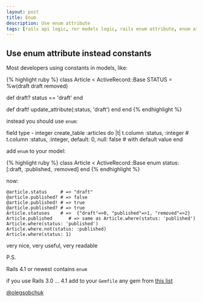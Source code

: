 ```yaml
---
layout: post
title: Enum
description: Use enum attribute
tags: [rails api logic, ror models logic, rails enum attribute, enum attribute rails, enum attributes]
---
```


Use enum attribute instead constants
-

Most developers using constants in models, like:

{% highlight ruby %}
class Article < ActiveRecord::Base
  STATUS = %w(draft draft removed)

  def draft?
    status == 'draft'
  end

  def draft!
    update_attribute(:status, 'draft')
  end
end
{% endhighlight %}

instead you should use `enum`:

field type - integer
    create_table :articles do |t|
      t.column :status, :integer
      # t.column :status, :integer, default: 0, null: false # with default value
    end

add `enum` to your model:

{% highlight ruby %}
class Article < ActiveRecord::Base
  enum status: [:draft, :published, :removed]
end
{% endhighlight %}

now:

    @article.status     # => "draft"
    @article.published? # => false
    @article.published! # => true
    @article.published? # => true
    Article.statuses    # =>  {"draft"=>0, "published"=>1, "removed"=>2}
    Article.published      # => same as Article.where(status: 'published')
    Article.where(status: 'published')
    Article.where.not(status: :published)
    Article.where(status: 1)

very nice, very useful, very readable

P.S.

Rails 4.1 or newest contains `enum`

if you use Rails 3.0 ... 4.1 add to your `Gemfile` any gem from [this list](https://www.ruby-toolbox.com/categories/Active_Record_Enumerations)

[@olegsobchuk](https://github.com/olegsobchuk)
